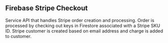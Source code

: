 ## Firebase Stripe Checkout
Service API that handles Stripe order creation and processing.
Order is processed by checking out keys in Firestore associated with a Stripe SKU ID.
Stripe customer is created based on email address and charge is added to customer.
